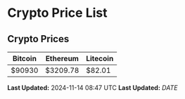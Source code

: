 # Crypto Price List

## Crypto Prices
| Bitcoin | Ethereum | Litecoin |
| ------- | -------- | -------- |
| $90930 | $3209.78 | $82.01 |
**Last Updated:** 2024-11-14 08:47 UTC
**Last Updated:** $DATE$
